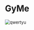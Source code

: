 # GyMe

![qwertyu](https://github.com/Igor636965736c610a/GyMe/assets/102369546/03519a9d-d480-4339-8379-6f912a0923b7)
